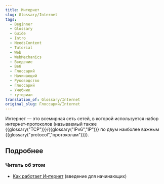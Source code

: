 ```yaml
---
title: Интернет
slug: Glossary/Internet
tags:
  - Beginner
  - Glossary
  - Guide
  - Intro
  - NeedsContent
  - Tutorial
  - Web
  - WebMechanics
  - Введение
  - Веб
  - Глоссарий
  - Начинающий
  - Руководство
  - Глоссарий
  - Учебник
  - туториал
translation_of: Glossary/Internet
original_slug: Глоссарий/Internet
---
```


Интернет — это всемирная сеть сетей, в которой используется набор интернет-протоколов (называемый также {{glossary("TCP")}}/{{glossary("IPv6","IP")}} по двум наиболее важным {{glossary("protocol","протоколам")}}).

## Подробнее

### Читать об этом

- [Как работает Интернет](/en-US/Learn/How_the_Internet_works) (введение для начинающих)
